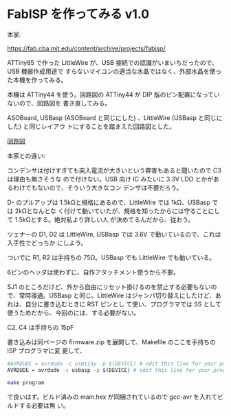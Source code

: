 # FabISP を作ってみる v1.0

本家:

https://fab.cba.mit.edu/content/archive/projects/fabisp/

ATTiny85 で作った LittleWire が、USB 接続での認識がいまいちだったので、USB 機器作成用途で
すらないマイコンの適当な水晶ではなく、外部水晶を使った本機を作ってみる。

本機は ATTiny44 を使う。回路図の ATTiny44 が DIP 版のピン配置になっていないので、回路図を
書き直してみる。

ASOBoard, USBasp (ASOBoard と同じにした) 、LittleWire (USBasp と同じにした) と同じレイアウ
トにすることを踏まえた回路図とした。

[回路図](./kicad/FabISP_DIY_1.0/FabISP_DIY_1.0.pdf)

本家との違い:

コンデンサは付けすぎても突入電流が大きいという弊害もあると聞いたので C3 は理由も無さそうな
ので付けない。USB 向け IC みたいに 3.3V LDO とかがあるわけでもないので、そういう大きなコン
デンサは不要だろう。

D- のプルアップは 1.5kΩと規格にあるので、LittleWire では 1kΩ、USBasp では 2kΩとなんとな
く付けて動いていたが、規格を知ったからには守ることにして 1.5kΩとする。絶対私より詳しい人
が決めてるんだから、従おう。

ツェナーの D1, D2 は LittleWire, USBasp では 3.6V で動いているので、これは入手性でどっちか
にしよう。

ついでに R1, R2 は手持ちの 75Ω。USBasp でも LittleWire でも動いている。

6ピンのヘッダは使わずに、自作アタッチメント使うから不要。

SJ1 のところだけど、外から自由にリセット掛けるのを禁止する必要もないので、常時導通。USBasp
と同じ。LittleWire はジャンパ切り替えにしたけど、あれは、自分に書き込むときに RST ピンとし
て使い、プログラマでは SS として使うためだから、今回のには、する必要がない。

C2, C4 は手持ちの 15pF

書き込みは同ページの firmware.zip を展開して、Makefile のここを手持ちの ISP プログラマに変
更して、

```sh
#AVRDUDE = avrdude -c usbtiny -p $(DEVICE) # edit this line for your programmer
AVRDUDE = avrdude -c usbasp -p $(DEVICE) # edit this line for your programmer
```

```sh
make program
```

で良いはず。ビルド済みの main.hex が同梱されているので gcc-avr を入れてビルドする必要は無
い。
